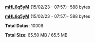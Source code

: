 [**mHL6q5yM**](/data/mHL6q5yM.txt) (15/02/23 - 07:57)- 588 bytes

[**mHL6q5yM**](/data/mHL6q5yM.txt) (15/02/23 - 07:57)- 588 bytes

**Total Datas**: 10008

**Total Size**: 65.50 MB / 65.5 MB